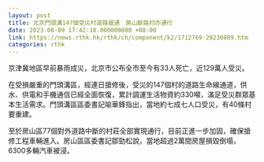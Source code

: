 ```yaml
---
layout: post
title: 北京門頭溝147個受災村道路搶通　房山斷路村亦通行
date: 2023-08-09 17:42:18.000000000 +08:00
link: https://news.rthk.hk/rthk/ch/component/k2/1712769-20230809.htm
categories: rthk
---
```


京津冀地區早前暴雨成災，北京市公布全市至今有33人死亡，近129萬人受災。

在受損嚴重的門頭溝區，經連日搶修後，受災的147個村的道路生命線通道，供水、供電和手機通信已經全面恢復，累計調運生活物資約330噸，滿足受災群眾基本生活需求。門頭溝區區委書記喻華鋒指出，當地約七成七人口受災，有40條村要重建。

至於房山區77個對外道路中斷的村莊全部實現通行，目前正進一步加固，確保搶修工程車輛進入。房山區區委書記鄒勁松說，當地超過2萬間房屋損毀倒塌，6300多輛汽車被浸。
